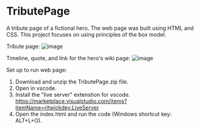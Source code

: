 # TributePage
A tribute page of a fictional hero. The web page was built using HTML and CSS. This project focuses on using principles of the box model.

Tribute page:
![image](https://github.com/kylehraja/TributePage/assets/140476247/ae39bab5-1e7d-40b8-896d-d13a74fddfdf)

Timeline, quote, and link for the hero's wiki page:
![image](https://github.com/kylehraja/TributePage/assets/140476247/432cdf82-f74b-4a48-af5f-2ec581375c16)

Set up to run web page:

1) Download and unzip the TributePage.zip file.
2) Open in vscode.
3) Install the "live server" extenstion for vscode. https://marketplace.visualstudio.com/items?itemName=ritwickdey.LiveServer
4) Open the index.html and run the code (Windows shortcut key: ALT+L+O).

